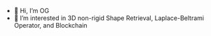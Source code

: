 - 👋 Hi, I’m OG
- 👀 I’m interested in 3D non-rigid Shape Retrieval, Laplace-Beltrami Operator, and Blockchain
